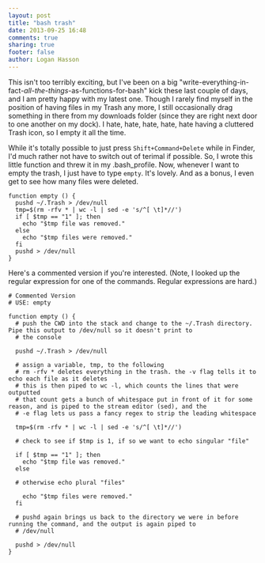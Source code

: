 ```yaml
---
layout: post
title: "bash trash"
date: 2013-09-25 16:48
comments: true
sharing: true
footer: false
author: Logan Hasson
---
```

This isn't too terribly exciting, but I've been on a big "write-everything-in-fact-*all-the-things*-as-functions-for-bash" kick these last couple of days, and I am pretty happy with my latest one. Though I rarely find myself in the position of having files in my Trash any more, I still occasionally drag something in there from my downloads folder (since they are right next door to one another on my dock). I hate, hate, hate, hate, hate having a cluttered Trash icon, so I empty it all the time.

While it's totally possible to just press `Shift+Command+Delete` while in Finder, I'd much rather not have to switch out of terimal if possible. So, I wrote this little function and threw it in my .bash_profile. Now, whenever I want to empty the trash, I just have to type `empty`. It's lovely. And as a bonus, I even get to see how many files were deleted.

```
function empty () {
  pushd ~/.Trash > /dev/null
  tmp=$(rm -rfv * | wc -l | sed -e 's/^[ \t]*//')
  if [ $tmp == "1" ]; then
    echo "$tmp file was removed."
  else
    echo "$tmp files were removed."
  fi
  pushd > /dev/null
}
```

Here's a commented version if you're interested. (Note, I looked up the regular expression for one of the commands. Regular expressions are hard.)

```
# Commented Version
# USE: empty
 
function empty () {
  # push the CWD into the stack and change to the ~/.Trash directory. Pipe this output to /dev/null so it doesn't print to
  # the console

  pushd ~/.Trash > /dev/null

  # assign a variable, tmp, to the following
  # rm -rfv * deletes everything in the trash. the -v flag tells it to echo each file as it deletes
  # this is then piped to wc -l, which counts the lines that were outputted
  # that count gets a bunch of whitespace put in front of it for some reason, and is piped to the stream editor (sed), and the
  # -e flag lets us pass a fancy regex to strip the leading whitespace

  tmp=$(rm -rfv * | wc -l | sed -e 's/^[ \t]*//')

  # check to see if $tmp is 1, if so we want to echo singular "file"

  if [ $tmp == "1" ]; then
    echo "$tmp file was removed."
  else

  # otherwise echo plural "files"

    echo "$tmp files were removed."
  fi

  # pushd again brings us back to the directory we were in before running the command, and the output is again piped to
  # /dev/null

  pushd > /dev/null
}
```
